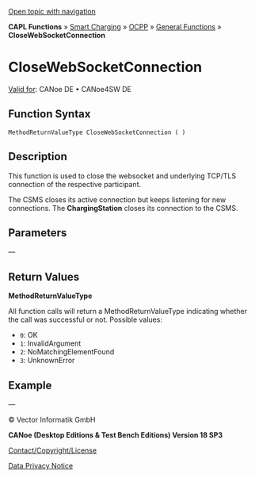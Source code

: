 [Open topic with navigation](../../../../../CANoeDEFamily.htm#Topics/CAPLFunctions/SmartCharging/OCPP/CAPLfunctionCloseWebSocketConnection.md)

**CAPL Functions** » [Smart Charging](../CAPLFunctionsSmartChargingOverview.md) » [OCPP](../CAPLFunctionsSmartChargingOverview.md#BMOCPP) » [General Functions](../CAPLFunctionsSmartChargingOverview.md#BMOCPPGeneralFunctions) » **CloseWebSocketConnection**

# CloseWebSocketConnection

[Valid for](../../../Shared/FeatureAvailability.md):  CANoe DE • CANoe4SW DE

## Function Syntax

`MethodReturnValueType CloseWebSocketConnection ( )`

## Description

This function is used to close the websocket and underlying TCP/TLS connection of the respective participant.

The CSMS closes its active connection but keeps listening for new connections. The **ChargingStation** closes its connection to the CSMS.

## Parameters

—

## Return Values

**MethodReturnValueType**

All function calls will return a MethodReturnValueType indicating whether the call was successful or not. Possible values:

- `0`: OK
- `1`: InvalidArgument
- `2`: NoMatchingElementFound
- `3`: UnknownError

## Example

—

© Vector Informatik GmbH

**CANoe (Desktop Editions & Test Bench Editions) Version 18 SP3**

[Contact/Copyright/License](../../../Shared/ContactCopyrightLicense.md)

[Data Privacy Notice](https://www.vector.com/int/en/company/get-info/privacy-policy/)